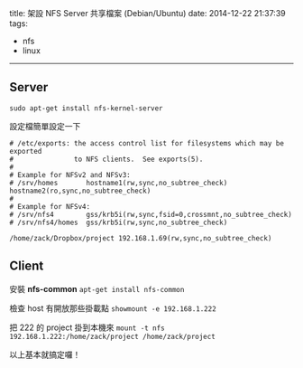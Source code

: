 title: 架設 NFS Server 共享檔案 (Debian/Ubuntu)
date: 2014-12-22 21:37:39
tags:
  - nfs
  - linux
---

## Server
`sudo apt-get install nfs-kernel-server`

設定檔簡單設定一下

```plain
# /etc/exports: the access control list for filesystems which may be exported
#               to NFS clients.  See exports(5).
#
# Example for NFSv2 and NFSv3:
# /srv/homes       hostname1(rw,sync,no_subtree_check) hostname2(ro,sync,no_subtree_check)
#
# Example for NFSv4:
# /srv/nfs4        gss/krb5i(rw,sync,fsid=0,crossmnt,no_subtree_check)
# /srv/nfs4/homes  gss/krb5i(rw,sync,no_subtree_check)

/home/zack/Dropbox/project 192.168.1.69(rw,sync,no_subtree_check)
```

## Client

安裝 **nfs-common**
`apt-get install nfs-common`

檢查 host 有開放那些掛載點
`showmount -e 192.168.1.222`

把 222 的 project 掛到本機來
`mount -t nfs 192.168.1.222:/home/zack/project /home/zack/project`


以上基本就搞定囉！
